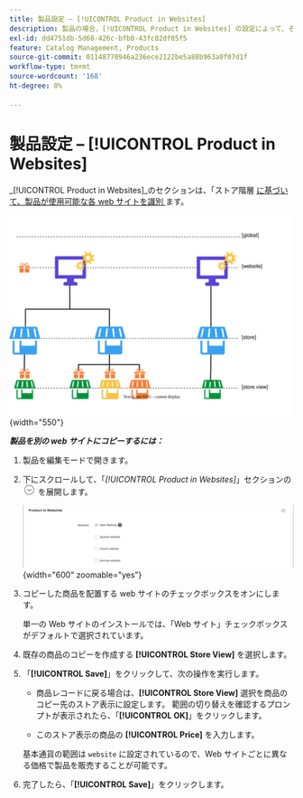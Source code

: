 ```yaml
---
title: 製品設定 – [!UICONTROL Product in Websites]
description: 製品の場合、[!UICONTROL Product in Websites] の設定によって、その製品が使用可能な各 web サイトが識別されます。
exl-id: dd4751db-5d68-426c-bfb0-43fc82df05f5
feature: Catalog Management, Products
source-git-commit: 01148770946a236ece2122be5a88b963a0f07d1f
workflow-type: tm+mt
source-wordcount: '168'
ht-degree: 0%

---
```


# 製品設定 – [!UICONTROL Product in Websites]

_[!UICONTROL Product in Websites]_のセクションは、「ストア階層 [ に基づいて、製品が使用可能な各 web サイトを識別 ](../stores-purchase/stores.md) ます。

![ 製品 Web サイトのスコープ図 ](./assets/scope-product-website.svg){width="550"}

**_製品を別の web サイトにコピーするには：_**

1. 製品を編集モードで開きます。

1. 下にスクロールして、「_[!UICONTROL Product in Websites]_」セクションの ![ 展開セレクター ](../assets/icon-display-expand.png) を展開します。

   ![Web サイト内の製品 ](./assets/catalog-product-in-websites-multisite-main-french.png){width="600" zoomable="yes"}

1. コピーした商品を配置する web サイトのチェックボックスをオンにします。

   単一の Web サイトのインストールでは、「Web サイト」チェックボックスがデフォルトで選択されています。

1. 既存の商品のコピーを作成する **[!UICONTROL Store View]** を選択します。

1. 「**[!UICONTROL Save]**」をクリックして、次の操作を実行します。

   - 商品レコードに戻る場合は、**[!UICONTROL Store View]** 選択を商品のコピー先のストア表示に設定します。 範囲の切り替えを確認するプロンプトが表示されたら、「**[!UICONTROL OK]**」をクリックします。

   - このストア表示の商品の **[!UICONTROL Price]** を入力します。

   基本通貨の範囲は `website` に設定されているので、Web サイトごとに異なる価格で製品を販売することが可能です。

1. 完了したら、「**[!UICONTROL Save]**」をクリックします。
